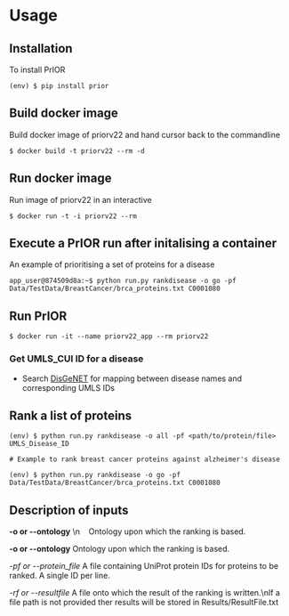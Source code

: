 # Usage

## Installation

To install PrIOR

```console
(env) $ pip install prior

```
## Build docker image
Build docker image of priorv22 and hand cursor back to the commandline
```console
$ docker build -t priorv22 --rm -d

```
## Run docker image
Run image of priorv22 in an interactive
```console
$ docker run -t -i priorv22 --rm

```

## Execute a PrIOR run after initalising a container
An example of prioritising a set of proteins for a disease
<!--  -->

```console
app_user@874509d8a:~$ python run.py rankdisease -o go -pf Data/TestData/BreastCancer/brca_proteins.txt C0001080

```

## Run PrIOR

```console
$ docker run -it --name priorv22_app --rm priorv22

```


### Get UMLS_CUI ID for a disease
- Search  [DisGeNET](https://www.disgenet.org/search) for mapping between disease names and corresponding UMLS IDs

## Rank a list of proteins

```
(env) $ python run.py rankdisease -o all -pf <path/to/protein/file> UMLS_Disease_ID

# Example to rank breast cancer proteins against alzheimer's disease

(env) $ python run.py rankdisease -o go -pf Data/TestData/BreastCancer/brca_proteins.txt C0001080

```

## Description of inputs

**-o or --ontology** \n 
&nbsp;&nbsp; Ontology upon which the ranking is based.

**-o or --ontology**   Ontology upon which the ranking is based.

*-pf or --protein_file*   A file containing UniProt protein IDs for proteins to be ranked.
                          A single ID per line.

*-rf or --resultfile*   A file onto which the result of the ranking is written.\nIf a file path
                        is not provided ther results will be stored in Results/ResultFile.txt